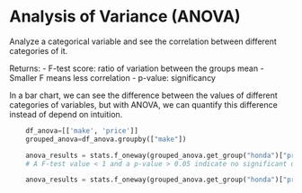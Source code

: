 # Analysis of Variance (ANOVA)
Analyze a categorical variable and see the correlation between different categories of it.

Returns:
    - F-test score: ratio of variation between the groups mean
        - Smaller F means less correlation
    - p-value: significancy

In a bar chart, we can see the difference between the values of different categories of variables,
but with ANOVA, we can quantify this difference instead of depend on intuition.

```python
    df_anova=[['make', 'price']]
    grouped_anova=df_anova.groupby(["make"])

    anova_results = stats.f_oneway(grouped_anova.get_group("honda")["price"], grouped_anova.get_group("subaru")["price"])
    # A F-test value < 1 and a p-value > 0.05 indicate no significant difference

    anova_results = stats.f_oneway(grouped_anova.get_group("honda")["price"], grouped_anova.get_group("jaguar")["price"])
```
